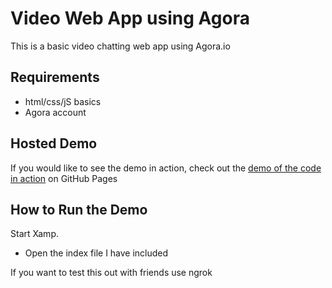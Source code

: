 # Video Web App using Agora
 
This is a basic video chatting web app using Agora.io
## Requirements
- html/css/jS basics
- Agora account

## Hosted Demo ##
If you would like to see the demo in action, check out the [demo of the code in action](https://digitallysavvy.github.io/group-video-chat/) on GitHub Pages 

## How to Run the Demo ##
Start Xamp.
- Open the index file I have included 

If you want to test this out with friends use ngrok